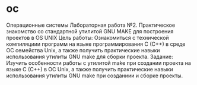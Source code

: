 # oc
Операционные системы Лабораторная работа №2. Практическое знакомство со стандартной утилитой GNU MAKE для построения проектов в OS UNIX Цель работы: Ознакомиться с технической компиляциии программ на языке программирования C (C++) в среде ОС семейства Unix, а также получить практические навыки использования утилиты GNU make для сборки проекта. Задание: Изучить особенности работы с утилитой make при создании проекта на языке C (C++) в OC Unix, а также получить практические навыки использования утилиты GNU make при созданиии и сборке проекты.
